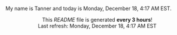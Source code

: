 My name is Tanner and today is Monday, December 18, 4:17 AM EST.

<p align="center">This <i>README</i> file is generated <b>every 3 hours</b>!</br>Last refresh: Monday, December 18, 4:17 AM EST<br /></p>
